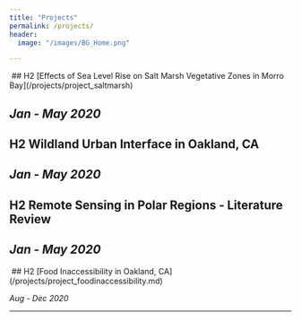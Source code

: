 ```yaml
---
title: "Projects"
permalink: /projects/
header:
  image: "/images/BG_Home.png"

---
```


<img src="{{ site.url }}{{ site.baseurl }}/images/main.PNG" alt="">
## H2 [Effects of Sea Level Rise on Salt Marsh Vegetative Zones in Morro Bay](/projects/project_saltmarsh)

*Jan - May 2020*
---
## H2 Wildland Urban Interface in Oakland, CA

*Jan - May 2020*
---

## H2 Remote Sensing in Polar Regions - Literature Review

*Jan - May 2020*
---

<img src="{{ site.url }}{{ site.baseurl }}/images/project_foodinaccessibility/main.PNG" alt="">
## H2 [Food Inaccessibility in Oakland, CA](/projects/project_foodinaccessibility.md)

*Aug - Dec 2020*

---

